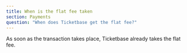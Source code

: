 ```yaml
---
title: When is the flat fee taken
section: Payments
question: "When does Ticketbase get the flat fee?"
---
```


As soon as the transaction takes place, Ticketbase already takes the flat fee.
